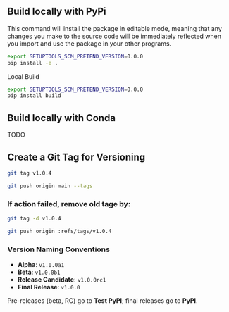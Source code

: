 ## Build locally with PyPi
This command will install the package in editable mode, meaning that any changes you make to the source code will be immediately reflected when you import and use the package in your other programs.
```bash
export SETUPTOOLS_SCM_PRETEND_VERSION=0.0.0
pip install -e .
```
Local Build
```bash
export SETUPTOOLS_SCM_PRETEND_VERSION=0.0.0
pip install build
```

## Build locally with Conda
TODO

## Create a Git Tag for Versioning
```bash
git tag v1.0.4
```
```bash
git push origin main --tags
```
### If action failed, remove old tage by:
```bash
git tag -d v1.0.4
```
```bash
git push origin :refs/tags/v1.0.4
```

### Version Naming Conventions

- **Alpha**: `v1.0.0a1`
- **Beta**: `v1.0.0b1`
- **Release Candidate**: `v1.0.0rc1`
- **Final Release**: `v1.0.0`

Pre-releases (beta, RC) go to **Test PyPI**; final releases go to **PyPI**.
